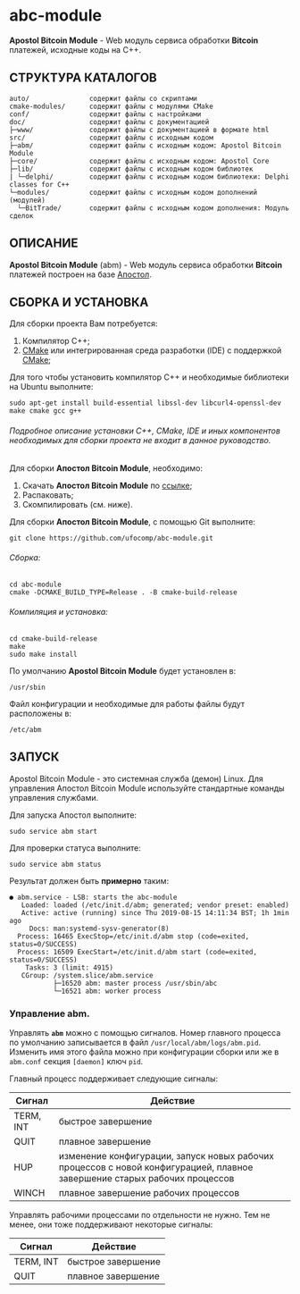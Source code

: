 # abc-module

**Apostol Bitcoin Module** - Web модуль сервиса обработки **Bitcoin** платежей, исходные коды на C++.

СТРУКТУРА КАТАЛОГОВ
-

    auto/               содержит файлы со скриптами
    cmake-modules/      содержит файлы с модулями CMake
    conf/               содержит файлы с настройками
    doc/                содержит файлы с документацией
    ├─www/              содержит файлы с документацией в формате html
    src/                содержит файлы с исходным кодом
    ├─abm/              содержит файлы с исходным кодом: Apostol Bitcoin Module
    ├─core/             содержит файлы с исходным кодом: Apostol Core
    ├─lib/              содержит файлы с исходным кодом библиотек
    | └─delphi/         содержит файлы с исходным кодом библиотеки: Delphi classes for C++
    └─modules/          содержит файлы с исходным кодом дополнений (модулей)
      └─BitTrade/       содержит файлы с исходным кодом дополнения: Модуль сделок

ОПИСАНИЕ
-

**Apostol Bitcoin Module** (abm) - Web модуль сервиса обработки **Bitcoin** платежей построен на базе [Апостол](https://github.com/ufocomp/apostol).

СБОРКА И УСТАНОВКА
-
Для сборки проекта Вам потребуется:

1. Компилятор C++;
1. [CMake](https://cmake.org) или интегрированная среда разработки (IDE) с поддержкой [CMake](https://cmake.org);

Для того чтобы установить компилятор C++ и необходимые библиотеки на Ubuntu выполните:
~~~
sudo apt-get install build-essential libssl-dev libcurl4-openssl-dev make cmake gcc g++
~~~

###### Подробное описание установки C++, CMake, IDE и иных компонентов необходимых для сборки проекта не входит в данное руководство. 

Для сборки **Апостол Bitcoin Module**, необходимо:

1. Скачать **Апостол Bitcoin Module** по [ссылке](https://github.com/ufocomp/abc-module/archive/master.zip);
1. Распаковать;
1. Скомпилировать (см. ниже).

Для сборки **Апостол Bitcoin Module**, с помощью Git выполните:
~~~
git clone https://github.com/ufocomp/abc-module.git
~~~

###### Сборка:
~~~
cd abc-module
cmake -DCMAKE_BUILD_TYPE=Release . -B cmake-build-release
~~~

###### Компиляция и установка:
~~~
cd cmake-build-release
make
sudo make install
~~~

По умолчанию **Apostol Bitcoin Module** будет установлен в:
~~~
/usr/sbin
~~~

Файл конфигурации и необходимые для работы файлы будут расположены в: 
~~~
/etc/abm
~~~

ЗАПУСК
-

Apostol Bitcoin Module - это системная служба (демон) Linux. 
Для управления Апостол Bitcoin Module используйте стандартные команды управления службами.

Для запуска Апостол выполните:
~~~
sudo service abm start
~~~

Для проверки статуса выполните:
~~~
sudo service abm status
~~~

Результат должен быть **примерно** таким:
~~~
● abm.service - LSB: starts the abc-module
   Loaded: loaded (/etc/init.d/abm; generated; vendor preset: enabled)
   Active: active (running) since Thu 2019-08-15 14:11:34 BST; 1h 1min ago
     Docs: man:systemd-sysv-generator(8)
  Process: 16465 ExecStop=/etc/init.d/abm stop (code=exited, status=0/SUCCESS)
  Process: 16509 ExecStart=/etc/init.d/abm start (code=exited, status=0/SUCCESS)
    Tasks: 3 (limit: 4915)
   CGroup: /system.slice/abm.service
           ├─16520 abm: master process /usr/sbin/abc
           └─16521 abm: worker process
~~~

### **Управление abm**.

Управлять **`abm`** можно с помощью сигналов.
Номер главного процесса по умолчанию записывается в файл `/usr/local/abm/logs/abm.pid`. 
Изменить имя этого файла можно при конфигурации сборки или же в `abm.conf` секция `[daemon]` ключ `pid`. 

Главный процесс поддерживает следующие сигналы:

|Сигнал   |Действие          |
|---------|------------------|
|TERM, INT|быстрое завершение|
|QUIT     |плавное завершение|
|HUP	  |изменение конфигурации, запуск новых рабочих процессов с новой конфигурацией, плавное завершение старых рабочих процессов|
|WINCH    |плавное завершение рабочих процессов|	

Управлять рабочими процессами по отдельности не нужно. Тем не менее, они тоже поддерживают некоторые сигналы:

|Сигнал   |Действие          |
|---------|------------------|
|TERM, INT|быстрое завершение|
|QUIT	  |плавное завершение|
